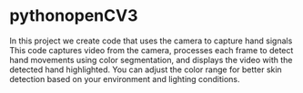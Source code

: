 # pythonopenCV3
In this project we create code that uses the camera to capture hand signals
This code captures video from the camera, processes each frame to detect hand movements using color segmentation, and displays the video with the detected hand highlighted. You can adjust the color range for better skin detection based on your environment and lighting conditions.
